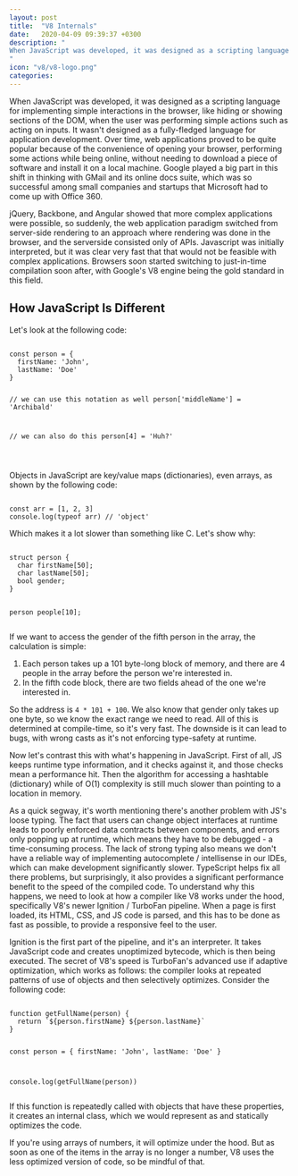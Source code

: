 ```yaml
---
layout: post
title:  "V8 Internals"
date:   2020-04-09 09:39:37 +0300
description: "
When JavaScript was developed, it was designed as a scripting language for implementing simple interactions in the browser, like hiding or showing sections of the DOM, when the user was performing simple actions such as acting on inputs. It wasn't designed as a fully-fledged language for application development. Over time, web applications proved to be quite popular because of the convenience of opening your browser, performing some actions while being online, without needing to download a piece of software and install it on a local machine.
"
icon: "v8/v8-logo.png"
categories:
---
```

When JavaScript was developed, it was designed as a scripting language for implementing simple interactions in the browser, like hiding or showing sections of the DOM, when the user was performing simple actions such as acting on inputs. It wasn't designed as a fully-fledged language for application development. Over time, web applications proved to be quite popular because of the convenience of opening your browser, performing some actions while being online, without needing to download a piece of software and install it on a local machine. Google played a big part in this shift in thinking with GMail and its online docs suite, which was so successful among small companies and startups that Microsoft had to come up with Office 360. 

jQuery, Backbone, and Angular showed that more complex applications were possible, so suddenly, the web application paradigm switched from server-side rendering to an approach where rendering was done in the browser, and the serverside consisted only of APIs. Javascript was initially interpreted, but it was clear very fast that that would not be feasible with complex applications. Browsers soon started switching to just-in-time compilation soon after, with Google's V8 engine being the gold standard in this field.

## How JavaScript Is Different

Let's look at the following code:

<div class="margin-bottom">
<pre><code class="language-js line-numbers">
const person = {
  firstName: 'John',
  lastName: 'Doe'
}

// we can use this notation as well
person['middleName'] = 'Archibald'

// we can also do this
person[4] = 'Huh?'

</code></pre>
</div>

Objects in JavaScript are key/value maps (dictionaries), even arrays, as shown by the following code:

<div class="margin-bottom">
<pre><code class="language-js line-numbers">
const arr = [1, 2, 3]
console.log(typeof arr) // 'object'
</code></pre>
</div>

Which makes it a lot slower than something like C. Let's show why:

<div class="margin-bottom">
<pre><code class="language-js line-numbers">
struct person {
  char firstName[50];
  char lastName[50];
  bool gender;
}

person people[10];
</code></pre>
</div>

If we want to access the gender of the fifth person in the array, the calculation is simple:

 1. Each person takes up a 101 byte-long block of memory, and there are 4 people in the array before the person we're interested in.
 2. In the fifth code block, there are two fields ahead of the one we're interested in.

So the address is <code class="code">4 * 101 + 100</code>. We also know that gender only takes up one byte, so we know the exact range we need to read. All of this is determined at compile-time, so it's very fast. The downside is it can lead to bugs, with wrong casts as it's not enforcing type-safety at runtime.

Now let's contrast this with what's happening in JavaScript. First of all, JS keeps runtime type information, and it checks against it, and those checks mean a performance hit. Then the algorithm for accessing a hashtable (dictionary) while of O(1) complexity is still much slower than pointing to a location in memory.

As a quick segway, it's worth mentioning there's another problem with JS's loose typing. The fact that users can change object interfaces at runtime leads to poorly enforced data contracts between components, and errors only popping up at runtime, which means they have to be debugged - a time-consuming process. The lack of strong typing also means we don't have a reliable way of implementing autocomplete / intellisense in our IDEs, which can make development significantly slower. TypeScript helps fix all there problems, but surprisingly, it also provides a significant performance benefit to the speed of the compiled code. To understand why this happens, we need to look at how a compiler like V8 works under the hood, specifically V8's newer Ignition / TurboFan pipeline. When a page is first loaded, its HTML, CSS, and JS code is parsed, and this has to be done as fast as possible, to provide a responsive feel to the user. 

Ignition is the first part of the pipeline, and it's an interpreter. It takes JavaScript code and creates unoptimized bytecode, which is then being executed. The secret of V8's speed is TurboFan's advanced use if adaptive optimization, which works as follows: the compiler looks at repeated patterns of use of objects and then selectively optimizes. Consider the following code:

<div class="margin-bottom">
<pre><code class="language-js line-numbers">
function getFullName(person) {
  return `${person.firstName} ${person.lastName}`
}

const person = {
  firstName: 'John',
  lastName: 'Doe'
}

console.log(getFullName(person))
</code></pre>
</div>

If this function is repeatedly called with objects that have these properties, it creates an internal class, which we would represent as and statically optimizes the code.

If you're using arrays of numbers, it will optimize under the hood. But as soon as one of the items in the array is no longer a number, V8 uses the less optimized version of code, so be mindful of that.
